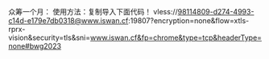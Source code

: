 众筹一个月：
使用方法：复制导入下面代码！
vless://98114809-d274-4993-c14d-e179e7db0318@www.iswan.cf:19807?encryption=none&flow=xtls-rprx-vision&security=tls&sni=www.iswan.cf&fp=chrome&type=tcp&headerType=none#bwg2023
